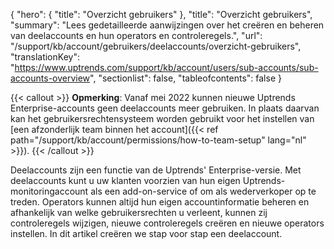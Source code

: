 {
  "hero": {
    "title": "Overzicht gebruikers"
  },
  "title": "Overzicht gebruikers",
  "summary": "Lees gedetailleerde aanwijzingen over het creëren en beheren van deelaccounts en hun operators en controleregels.",
  "url": "/support/kb/account/gebruikers/deelaccounts/overzicht-gebruikers",
  "translationKey": "https://www.uptrends.com/support/kb/account/users/sub-accounts/sub-accounts-overview",
  "sectionlist": false,
   "tableofcontents": false
}

{{< callout >}} **Opmerking**: Vanaf mei 2022 kunnen nieuwe Uptrends Enterprise-accounts geen deelaccounts meer gebruiken. In plaats daarvan kan het gebruikersrechtensysteem worden gebruikt voor het instellen van [een afzonderlijk team binnen het account]({{< ref path="/support/kb/account/permissions/how-to-team-setup" lang="nl" >}}). {{< /callout >}}

Deelaccounts zijn een functie van de Uptrends' Enterprise-versie. Met deelaccounts kunt u uw klanten voorzien van hun eigen Uptrends-monitoringaccount als een add-on-service of om als wederverkoper op te treden. Operators kunnen altijd hun eigen accountinformatie beheren en afhankelijk van welke gebruikersrechten u verleent, kunnen zij controleregels wijzigen, nieuwe controleregels creëren en nieuwe operators instellen. In dit artikel creëren we stap voor stap een deelaccount.
